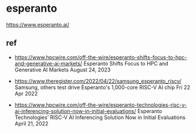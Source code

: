 # esperanto

https://www.esperanto.ai/

## ref

- https://www.hpcwire.com/off-the-wire/esperanto-shifts-focus-to-hpc-and-generative-ai-markets/
  Esperanto Shifts Focus to HPC and Generative AI Markets
  August 24, 2023

- https://www.theregister.com/2022/04/22/samsung_esperanto_riscv/
  Samsung, others test drive Esperanto's 1,000-core RISC-V AI chip
  Fri 22 Apr 2022

- https://www.hpcwire.com/off-the-wire/esperanto-technologies-risc-v-ai-inferencing-solution-now-in-initial-evaluations/
  Esperanto Technologies’ RISC-V AI Inferencing Solution Now in Initial Evaluations
  April 21, 2022
